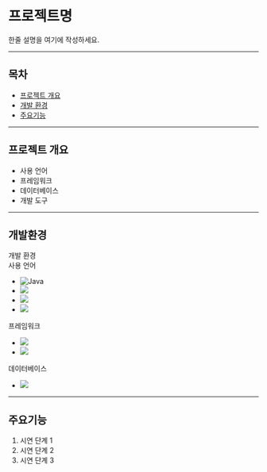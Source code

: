 # 프로젝트명

한줄 설명을 여기에 작성하세요.

---

## 목차
- [프로젝트 개요](#프로젝트개요)
- [개발 환경](#개발환경)
- [주요기능](#주요기능)

---

## 프로젝트 개요
- 사용 언어
- 프레임워크
- 데이터베이스
- 개발 도구

---

## 개발환경
개발 환경<br>
사용 언어
- ![Java](https://img.shields.io/badge/java-%23ED8B00.svg?style=for-the-badge&logo=openjdk&logoColor=white)
- <img src="https://img.shields.io/badge/javascript-F7DF1E?style=for-the-badge&logo=javascript&logoColor=black">
- <img src="https://img.shields.io/badge/html5-E34F26?style=for-the-badge&logo=html5&logoColor=white"> 
- <img src="https://img.shields.io/badge/css-1572B6?style=for-the-badge&logo=css3&logoColor=white"> 
프레임워크
  - <img src="https://img.shields.io/badge/springboot-6DB33F?style=for-the-badge&logo=springboot&logoColor=white">
  - <img src="https://img.shields.io/badge/springdatajpa-6DB33FF?style=for-the-badge&logo=springboot&logoColor=white">
데이터베이스
  - <img src="https://img.shields.io/badge/mariaDB-003545?style=for-the-badge&logo=mariaDB&logoColor=white">


---

## 주요기능
1. 시연 단계 1
2. 시연 단계 2
3. 시연 단계 3

